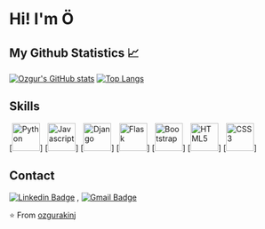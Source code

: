 # Hi! I'm Ö

## My Github Statistics 📈

[![Ozgur's GitHub stats](https://github-readme-stats.vercel.app/api?username=ozgurakinj&count_private=true&hide_title=true&show_icons=true&hide_border=true)](https://github.com/anuraghazra/github-readme-stats)
[![Top Langs](https://github-readme-stats.vercel.app/api/top-langs/?username=ozgurakinj&card_width=250&langs_count=6&hide_border=true&layout=compact)](https://github.com/anuraghazra/github-readme-stats)


## Skills

[<img src="https://img.shields.io/badge/-Python-3776AB?style=for-the-badge&logo=python&logoColor=white" alt="Python" width="50" height="50" />]
[<img src="https://img.shields.io/badge/-Javascript-F7DF1E?style=for-the-badge&logo=javascript&logoColor=black" alt="Javascript" width="50" height="50" />]
[<img src="https://img.shields.io/badge/-Django-44b78b?style=for-the-badge&logo=django&logoColor=white" alt="Django" width="50" height="50" />]
[<img src="https://img.shields.io/badge/-Flask-ffffff?style=for-the-badge&logo=flask&logoColor=black" alt="Flask" width="50" height="50" />]
[<img src="https://img.shields.io/badge/-bootstrap-7952B3?style=for-the-badge&logo=bootstrap&logoColor=white" alt="Bootstrap" width="50" height="50" />]
[<img src="https://img.shields.io/badge/-html-E34F26?style=for-the-badge&logo=HTML5&logoColor=white" alt="HTML5" width="50" height="50" />]
[<img src="https://img.shields.io/badge/-css-1572B6?style=for-the-badge&logo=css3&logoColor=white" alt="CSS3" width="50" height="50" />]


## Contact
  
[![Linkedin Badge](https://img.shields.io/badge/-LinkedIn-blue?style=flat-square&logo=Linkedin&logoColor=white&link=https://www.linkedin.com/in/akinozgur/)](https://www.linkedin.com/in/akinozgur/) 
, [![Gmail Badge](https://img.shields.io/badge/-Gmail-c14438?style=flat-square&logo=Gmail&logoColor=white&link=mailto:ozgurakn14@gmail.com)](mailto:ozgurakn14@gmail.com)


⭐️ From [ozgurakinj](https://github.com/ozgurakinj)

